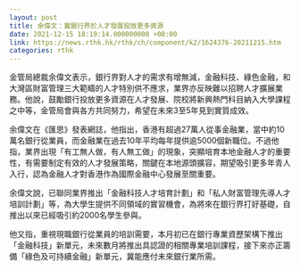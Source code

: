 ```yaml
---
layout: post
title: 余偉文：冀銀行界於人才發展投放更多資源
date: 2021-12-15 18:19:14.000000000 +08:00
link: https://news.rthk.hk/rthk/ch/component/k2/1624376-20211215.htm
categories: rthk
---
```


金管局總裁余偉文表示，銀行界對人才的需求有增無減，金融科技、綠色金融，和大灣區財富管理三大範疇的人才特別供不應求，業界亦反映難以招聘人才擴展業務。他說，鼓勵銀行投放更多資源在人才發展、院校將新興熱門科目納入大學課程之中等，金管局會與各方共同努力，希望在未來3至5年見到實質成效。

余偉文在《匯思》發表網誌，他指出，香港有超過27萬人從事金融業，當中約10萬名銀行從業員，而金融業在過去10年平均每年提供逾5000個新職位。不過他指，業界出現「有工無人做，有人無工做」的現象，突顯培育本地金融人才的重要性，有需要制定有效的人才發展策略，關鍵在本地源頭擴容，期望吸引更多年青人入行，認為金融人才對香港作為國際金融中心發展至關重要。

余偉文說，已聯同業界推出「金融科技人才培育計劃」和「私人財富管理先導人才培訓計劃」等，為大學生提供不同領域的實習機會，為將來在銀行界打好基礎，自推出以來已經吸引約2000名學生參與。

他又指，重視現職銀行從業員的培訓需要，本月初已在銀行專業資歷架構下推出「金融科技」新單元，未來數月將推出具認證的相關專業培訓課程，接下來亦正籌備「綠色及可持續金融」新單元，冀能應付未來銀行業所需。
